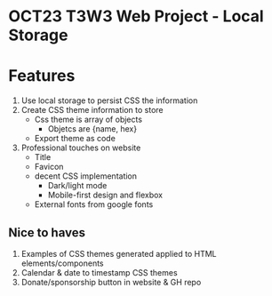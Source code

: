 # OCT23 T3W3 Web Project - Local Storage

# Features

1. Use local storage to persist CSS the information
2. Create CSS theme information to store
    - Css theme is array of objects
        - Objetcs are {name, hex}
    - Export theme as code
3. Professional touches on website
    - Title
    - Favicon
    - decent CSS implementation
        - Dark/light mode
        - Mobile-first design and flexbox
    - External fonts from google fonts


## Nice to haves

1. Examples of CSS themes generated applied to HTML elements/components
2. Calendar & date to timestamp CSS themes
3. Donate/sponsorship button in website & GH repo
